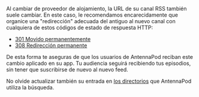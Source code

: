 Al cambiar de proveedor de alojamiento, la URL de su canal RSS también suele cambiar. En este caso, le recomendamos encarecidamente que organice una "redirección" adecuada del antiguo al nuevo canal con cualquiera de estos códigos de estado de respuesta HTTP:

* [301 Movido permanentemente](https://developer.mozilla.org/docs/Web/HTTP/Status/301)
* [308 Redirección permanente](https://developer.mozilla.org/docs/Web/HTTP/Status/308)

De esta forma te aseguras de que los usuarios de AntennaPod reciban este cambio aplicado en su app. Tu audiencia seguirá recibiendo tus episodios, sin tener que suscribirse de nuevo al nuevo feed.

No olvide actualizar también su entrada en [los directorios](/documentación/podcasters-hosters/list-podcast) que AntennaPod utiliza la búsqueda.
